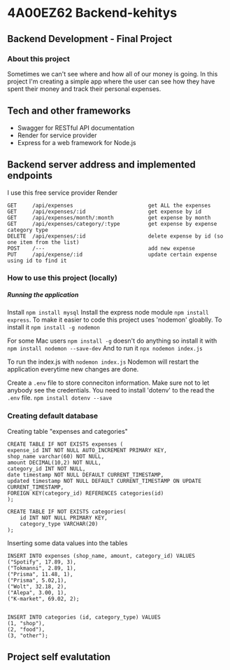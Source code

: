 # 4A00EZ62 Backend-kehitys

## Backend Development - Final Project

### About this project

Sometimes we can't see where and how all of our money is going. In this project I'm creating a simple app where the user can see how they have spent their money and track their personal expenses.

## Tech and other frameworks

- Swagger for RESTful API documentation
- Render for service provider
- Express for a web framework for Node.js

## Backend server address and implemented endpoints

I use this free service provider Render

```
GET     /api/expenses                        get ALL the expenses
GET     /api/expenses/:id                    get expense by id
GET     /api/expenses/month/:month           get expense by month
GET     /api/expenses/category/:type         get expense by expense category type
DELETE  /api/expenses/:id                    delete expense by id (so one item from the list)
POST    /---                                 add new expense
PUT     /api/expense/:id                     update certain expense using id to find it
```

### How to use this project (locally)

##### Running the application

Install `npm install mysql`
Install the express node module `npm install express`.
To make it easier to code this project uses 'nodemon' gloablly. To install it `npm install -g nodemon`

For some Mac users `npm install -g` doesn't do anything so install it with `npm install nodemon --save-dev` And to run it `npx nodemon index.js`

To run the index.js with `nodemon index.js` Nodemon will restart the application everytime new changes are done.

Create a `.env` file to store conneciton information. Make sure not to let anybody see the credentials. You need to install 'dotenv' to the read the `.env` file.
`npm install dotenv --save`

### Creating default database

Creating table "expenses and categories"

```
CREATE TABLE IF NOT EXISTS expenses (
expense_id INT NOT NULL AUTO_INCREMENT PRIMARY KEY,
shop_name varchar(60) NOT NULL,
amount DECIMAL(10,2) NOT NULL,
category_id INT NOT NULL,
date timestamp NOT NULL DEFAULT CURRENT_TIMESTAMP,
updated timestamp NOT NULL DEFAULT CURRENT_TIMESTAMP ON UPDATE CURRENT_TIMESTAMP,
FOREIGN KEY(category_id) REFERENCES categories(id)
);

CREATE TABLE IF NOT EXISTS categories(
    id INT NOT NULL PRIMARY KEY,
    category_type VARCHAR(20)
);
```

Inserting some data values into the tables

```
INSERT INTO expenses (shop_name, amount, category_id) VALUES
("Spotify", 17.89, 3),
("Tokmanni", 2.89, 1),
("Prisma", 11.48, 1),
("Prisma", 5.02,1),
("Wolt", 32.18, 2),
("Alepa", 3.00, 1),
("K-market", 69.02, 2);


INSERT INTO categories (id, category_type) VALUES
(1, "shop"),
(2, "food"),
(3, "other");
```

## Project self evalutation
